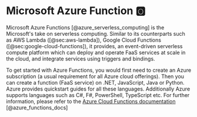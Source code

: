 # Microsoft Azure Function :o2:

 Microsoft Azure Functions [@azure_serverless_computing] is the Microsoft's take 
 on serverless computing. Similar to its counterparts such as AWS Lambda ([@sec:aws-lambda]), 
 Google Cloud Functions ([@sec:google-cloud-functions]), it provides, an 
 event-driven serverless compute platform which can deploy and operate 
 FaaS services at scale in the cloud, and integrate services using triggers and 
 bindings.

To get started with Azure Functions, you would first need to create an Azure 
subscription (a usual requirement for all Azure cloud offerings). Then you can 
create a function (FaaS service) on .NET, JavaScript, Java or Python. Azure 
provides quickstart guides for all these languages. Additionally Azure supports 
languages such as C#, F#, PowerShell, TypeScript etc. For further information, 
please refer to the [Azure Cloud Functions documentation](https://docs.microsoft.com/en-us/azure/azure-functions) [@azure_functions_docs]